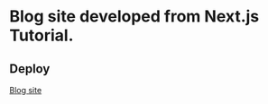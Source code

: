 # Blog site developed from Next.js Tutorial.

## Deploy
[Blog site](https://nextjs-blog.mdcarron.vercel.app/)

